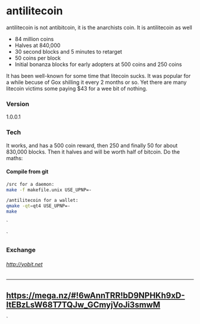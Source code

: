 # antilitecoin

antilitecoin is not antibitcoin, it is the anarchists coin. It is antilitecoin as well

  - 84 million coins
  - Halves at 840,000
  - 30 second blocks and 5 minutes to retarget
  - 50 coins per block
  - Initial bonanza blocks for early adopters at 500 coins and 250 coins

It has been well-known for some time that litecoin sucks. It was popular for a while becuse of Gox shilling it every 2 months or so.  Yet there are many litecoin victims some paying $43 for a wee bit of nothing.



### Version
1.0.0.1

### Tech
It works, and has a 500 coin reward, then 250 and finally 50 for about 830,000 blocks. Then it halves and will be worth half of bitcoin. Do the maths:


#### Compile from git


```sh
/src for a daemon: 
make -f makefile.unix USE_UPNP=-
```

```sh
/antilitecoin for a wallet:
qmake -qt=qt4 USE_UPNP=-
make
```
`


`
### Exchange
###### <http://yobit.net>

----------

https://mega.nz/#!6wAnnTRR!bD9NPHKh9xD-ItEBzLsW68T7TQJw_GCmyjVoJi3smwM
----------






`